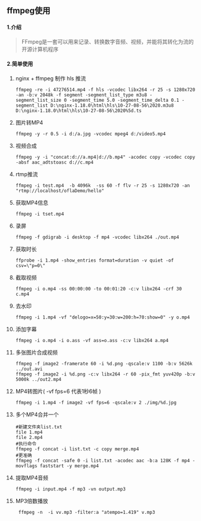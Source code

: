 ## ffmpeg使用

#### 1.介绍

> FFmpeg是一套可以用来记录、转换数字音频、视频，并能将其转化为流的开源计算机程序

#### 2.简单使用

1. nginx + ffmpeg 制作 hls 推流

   ```shell
   ffmpeg -re -i 47276514.mp4 -f hls -vcodec libx264 -r 25 -s 1280x720 -an -b:v 2048k -f segment -segment_list_type m3u8 -segment_list_size 0 -segment_time 5.0 -segment_time_delta 0.1 -segment_list D:\nginx-1.18.0\html\hls\10-27-08-56\2020.m3u8 D:\nginx-1.18.0\html\hls\10-27-08-56\2020%5d.ts
   ```

2. 图片转MP4 

   ```shell
   ffmpeg -y -r 0.5 -i d:/a.jpg -vcodec mpeg4 d:/video5.mp4
   ```

4. 视频合成

   ```shell
   ffmpeg -y -i "concat:d://a.mp4|d://b.mp4" -acodec copy -vcodec copy -absf aac_adtstoasc d://c.mp4
   ```

5. rtmp推流

   ```shell
   ffmpeg -i test.mp4  -b 4096k  -ss 60 -f flv -r 25 -s 1280x720 -an "rtmp://localhost/oflaDemo/hello"
   ```

6. 获取MP4信息

   ```shell
   ffmpeg -i tset.mp4
   ```

7. 录屏

   ```shell
   ffmpeg -f gdigrab -i desktop -f mp4 -vcodec libx264 ./out.mp4
   ```


8. 获取时长

   ```shell
   ffprobe -i 1.mp4 -show_entries format=duration -v quiet -of csv=\"p=0\"
   ```

9. 截取视频

   ```shell
   ffmpeg -i o.mp4 -ss 00:00:00 -to 00:01:20 -c:v libx264 -crf 30 c.mp4
   ```

10. 去水印

    ```shell
    ffmpeg -i 1.mp4 -vf "delogo=x=50:y=30:w=200:h=70:show=0" -y o.mp4
    ```

11. 添加字幕

    ```shell
    ffmpeg -i o.mp4 -i o.ass -vf ass=o.ass -c:v libx264 a.mp4
    ```

12. 多张图片合成视频

    ```shell
    ffmpeg -f image2 -framerate 60 -i %d.png -qscale:v 1100 -b:v 5626k ../out.avi
    ffmpeg -f image2 -i %d.png -c:v libx264 -r 60 -pix_fmt yuv420p -b:v 5000k ../out2.mp4
    ```

13. MP4转图片(  -vf fps=6 代表1秒6帧 )

    ```shell
    ffmpeg -i 1.mp4 -f image2 -vf fps=6 -qscale:v 2 ./img/%d.jpg
    ```

14. 多个MP4合并一个

    ```shell
    #新建文件夹list.txt
    file 1.mp4
    file 2.mp4
    #执行命令
    ffmpeg -f concat -i list.txt -c copy merge.mp4
    #更准确
    ffmpeg -f concat -safe 0 -i list.txt -acodec aac -b:a 128K -f mp4 -movflags faststart -y merge.mp4
    ```

15. 提取MP4音频

    ```shell
    ffmpeg -i input.mp4 -f mp3 -vn output.mp3
    ```

16. MP3倍数播放

    ```shell
     ffmpeg -n  -i vv.mp3 -filter:a "atempo=1.419" v.mp3
    ```

    
